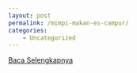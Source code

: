 ```yaml
---
layout: post
permalink: /mimpi-makan-es-campur/
categories:
    - Uncategorized
---
```


[Baca Selengkapnya](/03)